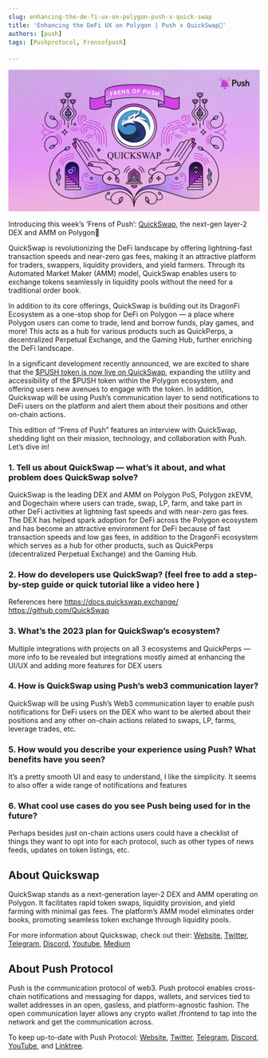 ```yaml
---
slug: enhancing-the-de-fi-ux-on-polygon-push-x-quick-swap
title: 'Enhancing the DeFi UX on Polygon | Push x QuickSwap🐲'
authors: [push]
tags: [Pushprotocol, Frensofpush]

---
```


![Docusaurus Image](./cover-image.webp)

<!--truncate-->

Introducing this week’s ‘Frens of Push’: [QuickSwap](https://quickswap.exchange/), the next-gen layer-2 DEX and AMM on Polygon🎉

QuickSwap is revolutionizing the DeFi landscape by offering lightning-fast transaction speeds and near-zero gas fees, making it an attractive platform for traders, swappers, liquidity providers, and yield farmers. Through its Automated Market Maker (AMM) model, QuickSwap enables users to exchange tokens seamlessly in liquidity pools without the need for a traditional order book.

In addition to its core offerings, QuickSwap is building out its DragonFi Ecosystem as a one-stop shop for DeFi on Polygon — a place where Polygon users can come to trade, lend and borrow funds, play games, and more! This acts as a hub for various products such as QuickPerps, a decentralized Perpetual Exchange, and the Gaming Hub, further enriching the DeFi landscape.

In a significant development recently announced, we are excited to share that the [$PUSH token is now live on QuickSwap](https://medium.com/push-protocol/push-is-live-on-polygon-quickswap-b683ef0f71d8), expanding the utility and accessibility of the $PUSH token within the Polygon ecosystem, and offering users new avenues to engage with the token. In addition, Quickswap will be using Push’s communication layer to send notifications to DeFi users on the platform and alert them about their positions and other on-chain actions.

This edition of “Frens of Push” features an interview with QuickSwap, shedding light on their mission, technology, and collaboration with Push. Let’s dive in!


### 1. Tell us about QuickSwap — what’s it about, and what problem does QuickSwap solve?
QuickSwap is the leading DEX and AMM on Polygon PoS, Polygon zkEVM, and Dogechain where users can trade, swap, LP, farm, and take part in other DeFi activities at lightning fast speeds and with near-zero gas fees. The DEX has helped spark adoption for DeFi across the Polygon ecosystem and has become an attractive environment for DeFi because of fast transaction speeds and low gas fees, in addition to the DragonFi ecosystem which serves as a hub for other products, such as QuickPerps (decentralized Perpetual Exchange) and the Gaming Hub.

### 2. How do developers use QuickSwap? (feel free to add a step-by-step guide or quick tutorial like a video here )
References here https://docs.quickswap.exchange/ https://github.com/QuickSwap

### 3. What’s the 2023 plan for QuickSwap’s ecosystem?
Multiple integrations with projects on all 3 ecosystems and QuickPerps — more info to be revealed but integrations mostly aimed at enhancing the UI/UX and adding more features for DEX users

### 4. How is QuickSwap using Push’s web3 communication layer?
QuickSwap will be using Push’s Web3 communication layer to enable push notifications for DeFi users on the DEX who want to be alerted about their positions and any other on-chain actions related to swaps, LP, farms, leverage trades, etc.

### 5. How would you describe your experience using Push? What benefits have you seen?
It’s a pretty smooth UI and easy to understand, I like the simplicity. It seems to also offer a wide range of notifications and features

### 6. What cool use cases do you see Push being used for in the future?
Perhaps besides just on-chain actions users could have a checklist of things they want to opt into for each protocol, such as other types of news feeds, updates on token listings, etc.

## About Quickswap
QuickSwap stands as a next-generation layer-2 DEX and AMM operating on Polygon. It facilitates rapid token swaps, liquidity provision, and yield farming with minimal gas fees. The platform’s AMM model eliminates order books, promoting seamless token exchange through liquidity pools.

For more information about Quickswap, check out their: [Website](https://quickswap.exchange/#/), [Twitter](https://twitter.com/QuickswapDEX), [Telegram](https://t.me/QuickSwapDEX), [Discord](https://discord.com/invite/dSMd7AFH36), [Youtube](https://www.youtube.com/channel/UCrPlF-DBwD-UzLFDzJ4Z5Fw), [Medium](https://quickswap-layer2.medium.com/)

## About Push Protocol

Push is the communication protocol of web3. Push protocol enables cross-chain notifications and messaging for dapps, wallets, and services tied to wallet addresses in an open, gasless, and platform-agnostic fashion. The open communication layer allows any crypto wallet /frontend to tap into the network and get the communication across.

To keep up-to-date with Push Protocol: [Website](https://push.org/), [Twitter](https://twitter.com/pushprotocol), [Telegram](https://t.me/epnsproject), [Discord](https://discord.gg/pushprotocol), [YouTube](https://www.youtube.com/c/EthereumPushNotificationService), and [Linktree](https://linktr.ee/pushprotocol).

